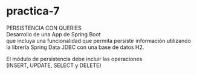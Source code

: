 # practica-7
PERSISTENCIA CON QUERIES
<br>Desarrollo de una App de Spring Boot 
<br> que incluya una funcionalidad que permita persistir información utilizando 
<br> la librería Spring Data JDBC con una base de datos H2.

El módulo de persistencia debe incluir las operaciones 
<br>
(INSERT, UPDATE, SELECT y DELETE)
